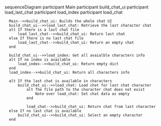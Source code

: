 sequenceDiagram
    participant Main
    participant build_chat_ui
    participant load_last_chat
    participant load_index
    participant load_chat

      Main-->>build_chat_ui: Builds the whole chat UI
      build_chat_ui-->>load_last_chat: Retrieve the last character chat
      alt If there is a last chat file
          load_last_chat-->>build_chat_ui: Return last chat
      else If there is no last chat file
          load_last_chat-->>build_chat_ui: Return an empty chat
      end
  
      build_chat_ui-->>load_index: Get all avaialble characters info
      alt If no index is available
          load_index-->>build_chat_ui: Return empty dict
      end
      load_index-->>build_chat_ui: Return all characters info
  
      alt If the last chat is available in characters
          build_chat_ui-->>load_chat: Load chat for last chat character
              alt The file path to the character chat does not exist
                  Note over load_chat: Set chat data as empty
              end
  
              load_chat-->>build_chat_ui: Return chat from last character
      else If no last chat is available
          build_chat_ui-->>build_chat_ui: Select an empty character
      end
